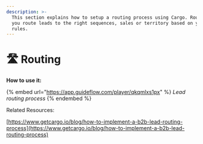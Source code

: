 ```yaml
---
description: >-
  This section explains how to setup a routing process using Cargo. Routing let
  you route leads to the right sequences, sales or territory based on your own
  rules.
---
```


# 🛣 Routing



**How to use it:**

{% embed url="https://app.guideflow.com/player/qkqmlxs1px" %}
_Lead routing process_
{% endembed %}

Related Resources:

[https://www.getcargo.io/blog/how-to-implement-a-b2b-lead-routing-process](https://www.getcargo.io/blog/how-to-implement-a-b2b-lead-routing-process)
